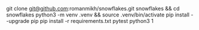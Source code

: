 git clone git@github.com:romanmikh/snowflakes.git snowflakes && cd snowflakes
python3 -m venv .venv && source .venv/bin/activate
pip install --upgrade pip
pip install -r requirements.txt
pytest
python3 1
<!-- python3 2
python3 3 -->